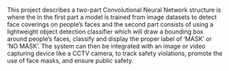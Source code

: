 This project describes a two-part Convolutional Neural Network
structure is where the in the first part a model is trained from
image datasets to detect face coverings on people’s faces and
the second part consists of using a lightweight object detection
classifier which will draw a bounding box around people’s
faces, classify and display the proper label of ‘MASK’ or ‘NO
MASK’. The system can then be integrated with an image or
video capturing device like a CCTV camera, to track safety
violations, promote the use of face masks, and ensure public
safety.
